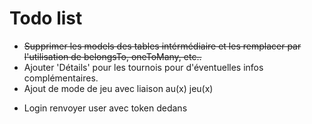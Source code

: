 # Todo list

* ~~Supprimer les models des tables intérmédiaire et les remplacer par l'utilisation de belongsTo, oneToMany, etc..~~ 
* Ajouter 'Détails' pour les tournois pour d'éventuelles infos complémentaires.
* Ajout de mode de jeu avec liaison au(x) jeu(x)
- Login renvoyer user avec token dedans